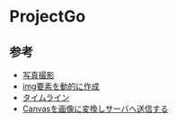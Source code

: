 # ProjectGo

## 参考
- [写真撮影](https://blog.katsubemakito.net/html5/camera1)
- [img要素を動的に作成](https://blog.katsubemakito.net/html5/canvas-sendserver)
- [タイムライン](https://liginc.co.jp/web/html-css/css/115548)
- [Canvasを画像に変換しサーバへ送信する](https://gray-code.com/javascript/create-new-img-element/)

